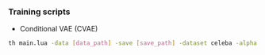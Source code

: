 ### Training scripts

- Conditional VAE (CVAE)

```bash
th main.lua -data [data_path] -save [save_path] -dataset celeba -alpha 0.0003 -LR 0.0003 -latentType cvae -eps 1e-6 -mom 0.9 -step 60 -manualSeed 196 -print_freq 100
```
